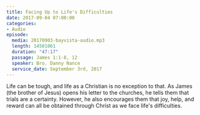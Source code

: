 ```yaml
---
title: Facing Up to Life's Difficulties
date: 2017-09-04 07:00:00
categories:
- Audio
episode:
  media: 20170903-bayvista-audio.mp3
  length: 14501061
  duration: "47:17"
  passage: James 1:1-8, 12
  speaker: Bro. Danny Nance
  service_date: September 3rd, 2017
---
```

Life can be tough, and life as a Christian is no exception to that. As James (the brother of Jesus) opens his letter to the churches, he tells them that trials are a certainty. However, he also encourages them that joy, help, and reward can all be obtained through Christ as we face life's difficulties.